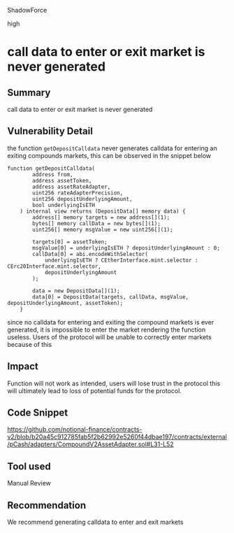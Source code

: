 ShadowForce

high

# call data to enter or exit market is never generated

## Summary
call data to enter or exit market is never generated
## Vulnerability Detail
the function `getDepositCalldata` never generates calldata for entering an exiting compounds markets, this can be observed in the snippet below
```solidity
function getDepositCalldata(
        address from,
        address assetToken,
        address assetRateAdapter,
        uint256 rateAdapterPrecision,
        uint256 depositUnderlyingAmount,
        bool underlyingIsETH
    ) internal view returns (DepositData[] memory data) {
        address[] memory targets = new address[](1);
        bytes[] memory callData = new bytes[](1);
        uint256[] memory msgValue = new uint256[](1);

        targets[0] = assetToken;
        msgValue[0] = underlyingIsETH ? depositUnderlyingAmount : 0;
        callData[0] = abi.encodeWithSelector(
            underlyingIsETH ? CEtherInterface.mint.selector : CErc20Interface.mint.selector, 
            depositUnderlyingAmount
        );

        data = new DepositData[](1);
        data[0] = DepositData(targets, callData, msgValue, depositUnderlyingAmount, assetToken);
    }
```
since no calldata for entering and exiting the compound markets is ever generated, it is impossible to enter the market rendering the function useless. Users of the protocol will be unable to correctly enter markets because of this
## Impact
Function will not work as intended, users will lose trust in the protocol this will ultimately lead to loss of potential funds for the protocol.
## Code Snippet
https://github.com/notional-finance/contracts-v2/blob/b20a45c912785fab5f2b62992e5260f44dbae197/contracts/external/pCash/adapters/CompoundV2AssetAdapter.sol#L31-L52
## Tool used

Manual Review

## Recommendation
We recommend generating calldata to enter and exit markets